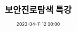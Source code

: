 ---
layout: post
title: 보안진로탐색 특강
date: 2023-04-11 12:00:00
description: 김종완 (석사), 장현수 (석사), 이진오 (석사)
tags: 보안진로탐색
categories: 특강
thumbnail: assets/img/news/230411_lecture.jpg
---